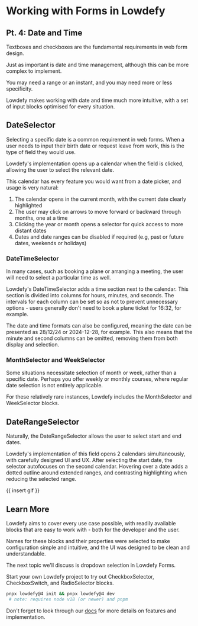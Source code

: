 # Working with Forms in Lowdefy

## Pt. 4: Date and Time

Textboxes and checkboxes are the fundamental requirements in web form design.

Just as important is date and time management, although this can be more complex to implement.

You may need a range or an instant, and you may need more or less specificity.

Lowdefy makes working with date and time much more intuitive, with a set of input blocks optimised for every situation.

## DateSelector

Selecting a specific date is a common requirement in web forms.
When a user needs to input their birth date or request leave from work, this is the type of field they would use.

Lowdefy's implementation opens up a calendar when the field is clicked, allowing the user to select the relevant date.

This calendar has every feature you would want from a date picker, and usage is very natural:

1. The calendar opens in the current month, with the current date clearly highlighted
2. The user may click on arrows to move forward or backward through months, one at a time
3. Clicking the year or month opens a selector for quick access to more distant dates
4. Dates and date ranges can be disabled if required (e.g, past or future dates, weekends or holidays)

### DateTimeSelector

In many cases, such as booking a plane or arranging a meeting, the user will need to select a particular time as well.

Lowdefy's DateTimeSelector adds a time section next to the calendar.
This section is divided into columns for hours, minutes, and seconds.
The intervals for each column can be set so as not to prevent unnecessary options - users generally don't need to book a plane ticket for 16:32, for example.

The date and time formats can also be configured, meaning the date can be presented as 28/12/24 or 2024-12-28, for example.
This also means that the minute and second columns can be omitted, removing them from both display and selection.

### MonthSelector and WeekSelector

Some situations necessitate selection of month or week, rather than a specific date.
Perhaps you offer weekly or monthly courses, where regular date selection is not entirely applicable.

For these relatively rare instances, Lowdefy includes the MonthSelector and WeekSelector blocks.

## DateRangeSelector

Naturally, the DateRangeSelector allows the user to select start and end dates.

Lowdefy's implementation of this field opens 2 calendars simultaneously, with carefully designed UI and UX.
After selecting the start date, the selector autofocuses on the second calendar.
Hovering over a date adds a dotted outline around extended ranges, and contrasting highlighting when reducing the selected range.

{{ insert gif }}

## Learn More

Lowdefy aims to cover every use case possible, with readily available blocks that are easy to work with - both for the developer and the user.

Names for these blocks and their properties were selected to make configuration simple and intuitive, and the UI was designed to be clean and understandable.

The next topic we'll discuss is dropdown selection in Lowdefy Forms.

Start your own Lowdefy project to try out CheckboxSelector, CheckboxSwitch, and RadioSelector blocks.

```bash
pnpx lowdefy@4 init && pnpx lowdefy@4 dev
 # note: requires node v18 (or newer) and pnpm
```

Don't forget to look through our [docs](https://docs.lowdefy.com/DateSelector) for more details on features and implementation.
